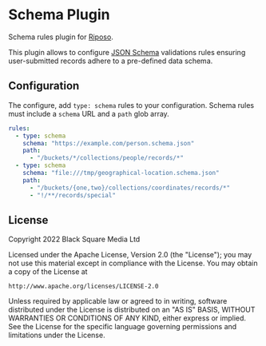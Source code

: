 # Schema Plugin

Schema rules plugin for [Riposo](https://github.com/riposo/riposo).

This plugin allows to configure [JSON Schema](https://json-schema.org/)
validations rules ensuring user-submitted records adhere to a pre-defined data
schema.

## Configuration

The configure, add `type: schema` rules to your configuration. Schema rules must
include a `schema` URL and a `path` glob array.

```yaml
rules:
  - type: schema
    schema: "https://example.com/person.schema.json"
    path:
      - "/buckets/*/collections/people/records/*"
  - type: schema
    schema: "file:///tmp/geographical-location.schema.json"
    path:
      - "/buckets/{one,two}/collections/coordinates/records/*"
      - "!/**/records/special"
```

## License

Copyright 2022 Black Square Media Ltd

Licensed under the Apache License, Version 2.0 (the "License");
you may not use this material except in compliance with the License.
You may obtain a copy of the License at

    http://www.apache.org/licenses/LICENSE-2.0

Unless required by applicable law or agreed to in writing, software
distributed under the License is distributed on an "AS IS" BASIS,
WITHOUT WARRANTIES OR CONDITIONS OF ANY KIND, either express or implied.
See the License for the specific language governing permissions and
limitations under the License.
